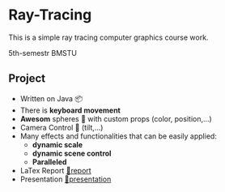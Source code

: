 # Ray-Tracing
This is a simple ray tracing computer graphics course work.

5th-semestr BMSTU 

## Project

- Written on Java 📦
- There is **keyboard movement**
- **Awesom** spheres 🌟 with custom props (color, position,...) 
- Camera Control 📐 (tilt,...)
- Many effects and functionalities that can be easily applied:
  - **dynamic scale**
  - **dynamic scene control**
  - **Paralleled**
- LaTex Report [🔗report](https://github.com/Sakerini/Ray-Tracing/blob/main/Docs/%D0%A0%D0%9F%D0%97.pdf)
- Presentation [🔗presentation](https://github.com/Sakerini/Ray-Tracing/blob/main/Docs/Black%20and%20White%20Dark%20Tech%20Lines%20Online%20Game%20Streaming%20Creative%20Presentation.pdf)
